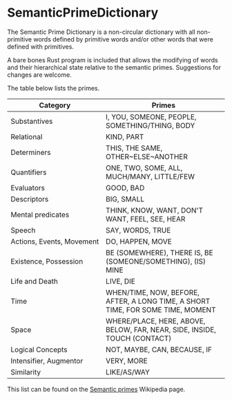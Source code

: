 # SemanticPrimeDictionary
The Semantic Prime Dictionary is a non-circular dictionary with all non-primitive words defined by primitive words and/or other words that were defined with primitives.

A bare bones Rust program is included that allows the modifying of words and their hierarchical state relative to the semantic primes. Suggestions for changes are welcome.

The table below lists the primes.

Category | Primes
--- | ---
Substantives | I, YOU, SOMEONE, PEOPLE, SOMETHING/THING, BODY
Relational | KIND, PART
Determiners	| THIS, THE SAME, OTHER\~ELSE\~ANOTHER
Quantifiers	| ONE, TWO, SOME, ALL, MUCH/MANY, LITTLE/FEW
Evaluators	| GOOD, BAD
Descriptors	| BIG, SMALL
Mental predicates	| THINK, KNOW, WANT, DON'T WANT, FEEL, SEE, HEAR
Speech	| SAY, WORDS, TRUE
Actions, Events, Movement	| DO, HAPPEN, MOVE
Existence, Possession	| BE (SOMEWHERE), THERE IS, BE (SOMEONE/SOMETHING), (IS) MINE
Life and Death	| LIVE, DIE
Time	| WHEN/TIME, NOW, BEFORE, AFTER, A LONG TIME, A SHORT TIME, FOR SOME TIME, MOMENT
Space	| WHERE/PLACE, HERE, ABOVE, BELOW, FAR, NEAR, SIDE, INSIDE, TOUCH (CONTACT)
Logical Concepts	| NOT, MAYBE, CAN, BECAUSE, IF
Intensifier, Augmentor	| VERY, MORE
Similarity	| LIKE/AS/WAY


This list can be found on the [Semantic primes](https://en.wikipedia.org/wiki/Semantic_primes) Wikipedia page.
